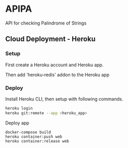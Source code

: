 # APIPA

API for checking Palindrome of Strings

## Cloud Deployment - Heroku

### Setup
First create a Heroku account and Heroku app.

Then add 'heroku-redis' addon to the Heroku app

### Deploy
Install Heroku CLI, then setup with following commands.
```bash
heroku login
heroku git:remote --app <heroku_app>
```
Deploy app
```
docker-compose build
heroku container:push web
heroku container:release web
```
